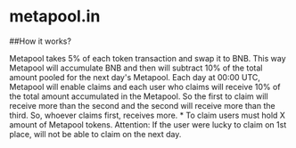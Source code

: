 # metapool.in


##How it works? 

Metapool takes 5% of each token transaction and swap it to BNB. 
This way Metapool will accumulate BNB and then will subtract 10% of the total amount pooled for the next day's Metapool.  Each day at 00:00 UTC, Metapool will enable claims and each user who claims will receive 10% of the total amount accumulated in the Metapool. So the first to claim will receive more than the second and the second will receive more than the third. So, whoever claims first, receives more.  * To claim users must hold X amount of Metapool tokens.  Attention: If the user were lucky to claim on 1st place, will not be able to claim on the next day.
